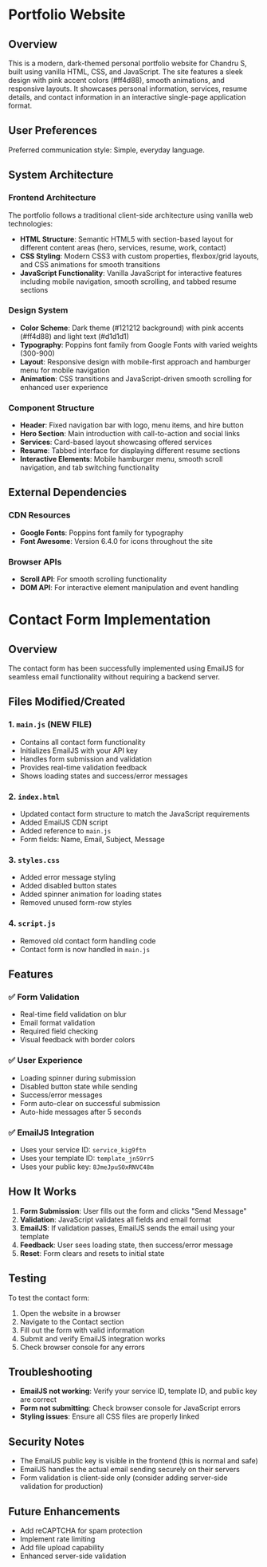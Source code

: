 # Portfolio Website

## Overview

This is a modern, dark-themed personal portfolio website for Chandru S, built using vanilla HTML, CSS, and JavaScript. The site features a sleek design with pink accent colors (#ff4d88), smooth animations, and responsive layouts. It showcases personal information, services, resume details, and contact information in an interactive single-page application format.

## User Preferences

Preferred communication style: Simple, everyday language.

## System Architecture

### Frontend Architecture
The portfolio follows a traditional client-side architecture using vanilla web technologies:

- **HTML Structure**: Semantic HTML5 with section-based layout for different content areas (hero, services, resume, work, contact)
- **CSS Styling**: Modern CSS3 with custom properties, flexbox/grid layouts, and CSS animations for smooth transitions
- **JavaScript Functionality**: Vanilla JavaScript for interactive features including mobile navigation, smooth scrolling, and tabbed resume sections

### Design System
- **Color Scheme**: Dark theme (#121212 background) with pink accents (#ff4d88) and light text (#d1d1d1)
- **Typography**: Poppins font family from Google Fonts with varied weights (300-900)
- **Layout**: Responsive design with mobile-first approach and hamburger menu for mobile navigation
- **Animation**: CSS transitions and JavaScript-driven smooth scrolling for enhanced user experience

### Component Structure
- **Header**: Fixed navigation bar with logo, menu items, and hire button
- **Hero Section**: Main introduction with call-to-action and social links
- **Services**: Card-based layout showcasing offered services
- **Resume**: Tabbed interface for displaying different resume sections
- **Interactive Elements**: Mobile hamburger menu, smooth scroll navigation, and tab switching functionality

## External Dependencies

### CDN Resources
- **Google Fonts**: Poppins font family for typography
- **Font Awesome**: Version 6.4.0 for icons throughout the site

### Browser APIs
- **Scroll API**: For smooth scrolling functionality
- **DOM API**: For interactive element manipulation and event handling


# Contact Form Implementation

## Overview
The contact form has been successfully implemented using EmailJS for seamless email functionality without requiring a backend server.

## Files Modified/Created

### 1. `main.js` (NEW FILE)
- Contains all contact form functionality
- Initializes EmailJS with your API key
- Handles form submission and validation
- Provides real-time validation feedback
- Shows loading states and success/error messages

### 2. `index.html`
- Updated contact form structure to match the JavaScript requirements
- Added EmailJS CDN script
- Added reference to `main.js`
- Form fields: Name, Email, Subject, Message

### 3. `styles.css`
- Added error message styling
- Added disabled button states
- Added spinner animation for loading states
- Removed unused form-row styles

### 4. `script.js`
- Removed old contact form handling code
- Contact form is now handled in `main.js`

## Features

### ✅ Form Validation
- Real-time field validation on blur
- Email format validation
- Required field checking
- Visual feedback with border colors

### ✅ User Experience
- Loading spinner during submission
- Disabled button state while sending
- Success/error messages
- Form auto-clear on successful submission
- Auto-hide messages after 5 seconds

### ✅ EmailJS Integration
- Uses your service ID: `service_kig9ftn`
- Uses your template ID: `template_jn59rr5`
- Uses your public key: `8JmeJpuSOxRNVC48m`

## How It Works

1. **Form Submission**: User fills out the form and clicks "Send Message"
2. **Validation**: JavaScript validates all fields and email format
3. **EmailJS**: If validation passes, EmailJS sends the email using your template
4. **Feedback**: User sees loading state, then success/error message
5. **Reset**: Form clears and resets to initial state

## Testing

To test the contact form:
1. Open the website in a browser
2. Navigate to the Contact section
3. Fill out the form with valid information
4. Submit and verify EmailJS integration works
5. Check browser console for any errors

## Troubleshooting

- **EmailJS not working**: Verify your service ID, template ID, and public key are correct
- **Form not submitting**: Check browser console for JavaScript errors
- **Styling issues**: Ensure all CSS files are properly linked

## Security Notes

- The EmailJS public key is visible in the frontend (this is normal and safe)
- EmailJS handles the actual email sending securely on their servers
- Form validation is client-side only (consider adding server-side validation for production)

## Future Enhancements

- Add reCAPTCHA for spam protection
- Implement rate limiting
- Add file upload capability
- Enhanced server-side validation

